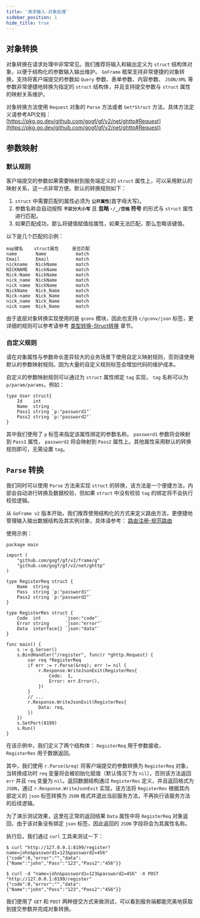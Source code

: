 ```yaml
---
title: '请求输入-对象处理'
sidebar_position: 1
hide_title: true
---
```


## 对象转换

对象转换在请求处理中非常常见。我们推荐将输入和输出定义为 `struct` 结构体对象，以便于结构化的参数输入输出维护。 `GoFrame` 框架支持非常便捷的对象转换，支持将客户端提交的参数如 `Query` 参数、表单参数、内容参数、 `JSON/XML` 等参数非常便捷地转换为指定的 `struct` 结构体，并且支持提交参数与 `struct` 属性的映射关系维护。

对象转换方法使用 `Request` 对象的 `Parse` 方法或者 `Get*Struct` 方法，具体方法定义请参考API文档： [https://pkg.go.dev/github.com/gogf/gf/v2/net/ghttp#Request](https://pkg.go.dev/github.com/gogf/gf/v2/net/ghttp#Request)

## 参数映射

### 默认规则

客户端提交的参数如果需要映射到服务端定义的 `struct` 属性上，可以采用默认的映射关系，这一点非常方便。默认的转换规则如下：

1. `struct` 中需要匹配的属性必须为 **`公开属性`**(首字母大写)。
2. 参数名称会自动按照 **`不区分大小写`** 且 **忽略 `-/_/空格` 符号** 的形式与 `struct` 属性进行匹配。
3. 如果匹配成功，那么将键值赋值给属性，如果无法匹配，那么忽略该键值。

以下是几个匹配的示例：

```
map键名    struct属性     是否匹配
name       Name           match
Email      Email          match
nickname   NickName       match
NICKNAME   NickName       match
Nick-Name  NickName       match
nick_name  NickName       match
nick name  NickName       match
NickName   Nick_Name      match
Nick-name  Nick_Name      match
nick_name  Nick_Name      match
nick name  Nick_Name      match
```

由于底层对象转换实现使用的是 `gconv` 模块，因此也支持 `c/gconv/json` 标签，更详细的规则可以参考请参考 [类型转换-Struct转换](output/goframe-v2.3-md/核心组件-重点/类型转换/类型转换-Struct转换) 章节。

### 自定义规则

请在对象属性与参数命长差异较大的业务场景下使用自定义映射规则，否则请使用默认的参数映射规则。因为大量的自定义规则标签会增加代码的维护成本。

自定义的参数映射规则可以通过为 `struct` 属性绑定 `tag` 实现， `tag` 名称可以为 `p/param/params`。例如：

```
type User struct{
    Id    int
    Name  string
    Pass1 string `p:"password1"`
    Pass2 string `p:"password2"`
}
```

其中我们使用了 `p` 标签来指定该属性绑定的参数名称。 `password1` 参数将会映射到 `Pass1` 属性， `password2` 将会映射到 `Pass2` 属性上。其他属性采用默认的转换规则即可，无需设置 `tag`。

## `Parse` 转换

我们同时可以使用 `Parse` 方法来实现 `struct` 的转换，该方法是一个便捷方法，内部会自动进行转换及数据校验，但如果 `struct` 中没有校验 `tag` 的绑定将不会执行校验逻辑。

从 `GoFrame v2` 版本开始，我们推荐使用结构化的方式来定义路由方法，更便捷地管理输入输出数据结构及其实例对象，具体请参考： [路由注册-规范路由](output/goframe-v2.3-md/WEB服务开发/路由管理/路由管理-路由注册/路由注册-规范路由)

使用示例：

```
package main

import (
	"github.com/gogf/gf/v2/frame/g"
	"github.com/gogf/gf/v2/net/ghttp"
)

type RegisterReq struct {
	Name  string
	Pass  string `p:"password1"`
	Pass2 string `p:"password2"`
}

type RegisterRes struct {
	Code  int         `json:"code"`
	Error string      `json:"error"`
	Data  interface{} `json:"data"`
}

func main() {
	s := g.Server()
	s.BindHandler("/register", func(r *ghttp.Request) {
		var req *RegisterReq
		if err := r.Parse(&req); err != nil {
			r.Response.WriteJsonExit(RegisterRes{
				Code:  1,
				Error: err.Error(),
			})
		}
		// ...
		r.Response.WriteJsonExit(RegisterRes{
			Data: req,
		})
	})
	s.SetPort(8199)
	s.Run()
}
```

在该示例中，我们定义了两个结构体： `RegisterReq` 用于参数接收， `RegisterRes` 用于数据返回。

其中，我们使用 `r.Parse(&req)` 将客户端提交的参数转换为 `RegisterReq` 对象，当转换成功时 `req` 变量将会被初始化赋值（默认情况下为 `nil`），否则该方法返回 `err` 并且 `req` 变量为 `nil`。返回数据结构通过 `RegisterRes` 定义，并且返回格式为 `JSON`，通过 `r.Response.WriteJsonExit` 实现，该方法将 `RegisterRes` 根据其内部定义的 `json` 标签转换为 `JSON` 格式并退出当前服务方法，不再执行该服务方法的后续逻辑。

为了演示测试效果，这里在正常的返回结果 `Data` 属性中将 `RegisterReq` 对象返回，由于该对象没有绑定 `json` 标签，因此返回的 `JSON` 字段将会为其属性名称。

执行后，我们通过 `curl` 工具来测试一下：

```
$ curl "http://127.0.0.1:8199/register?name=john&password1=123&password2=456"
{"code":0,"error":"","data":{"Name":"john","Pass":"123","Pass2":"456"}}

$ curl -d "name=john&password1=123&password2=456" -X POST "http://127.0.0.1:8199/register"
{"code":0,"error":"","data":{"Name":"john","Pass":"123","Pass2":"456"}}
```

我们使用了 `GET` 和 `POST` 两种提交方式来做测试，可以看到服务端都能完美地获取到提交参数并完成对象转换。
